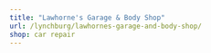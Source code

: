 ```yaml
---
title: "Lawhorne's Garage & Body Shop"
url: /lynchburg/lawhornes-garage-and-body-shop/
shop: car repair
---
```

